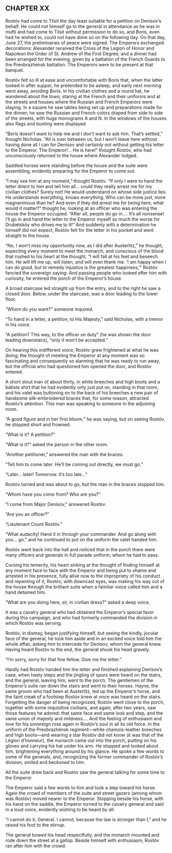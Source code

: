 ## CHAPTER XX

Rostóv had come to Tilsit the day least suitable for a petition
on Denísov’s behalf. He could not himself go to the general in
attendance as he was in mufti and had come to Tilsit without permission
to do so, and Borís, even had he wished to, could not have done so on
the following day. On that day, June 27, the preliminaries of peace were
signed. The Emperors exchanged decorations: Alexander received the Cross
of the Legion of Honor and Napoleon the Order of St. Andrew of the
First Degree, and a dinner had been arranged for the evening, given by
a battalion of the French Guards to the Preobrazhénsk battalion. The
Emperors were to be present at that banquet.

Rostóv felt so ill at ease and uncomfortable with Borís that, when the
latter looked in after supper, he pretended to be asleep, and early next
morning went away, avoiding Borís. In his civilian clothes and a
round hat, he wandered about the town, staring at the French and their
uniforms and at the streets and houses where the Russian and French
Emperors were staying. In a square he saw tables being set up and
preparations made for the dinner; he saw the Russian and French colors
draped from side to side of the streets, with huge monograms A and N. In
the windows of the houses also flags and bunting were displayed.

“Borís doesn’t want to help me and I don’t want to ask him.
That’s settled,” thought Nicholas. “All is over between us, but
I won’t leave here without having done all I can for Denísov and
certainly not without getting his letter to the Emperor. The Emperor!...
He is here!” thought Rostóv, who had unconsciously returned to the
house where Alexander lodged.

Saddled horses were standing before the house and the suite were
assembling, evidently preparing for the Emperor to come out.

“I may see him at any moment,” thought Rostóv. “If only I were
to hand the letter direct to him and tell him all... could they really
arrest me for my civilian clothes? Surely not! He would understand on
whose side justice lies. He understands everything, knows everything.
Who can be more just, more magnanimous than he? And even if they did
arrest me for being here, what would it matter?” thought he, looking
at an officer who was entering the house the Emperor occupied. “After
all, people do go in.... It’s all nonsense! I’ll go in and hand
the letter to the Emperor myself so much the worse for Drubetskóy who
drives me to it!” And suddenly with a determination he himself did not
expect, Rostóv felt for the letter in his pocket and went straight to
the house.

“No, I won’t miss my opportunity now, as I did after Austerlitz,”
he thought, expecting every moment to meet the monarch, and conscious of
the blood that rushed to his heart at the thought. “I will fall at
his feet and beseech him. He will lift me up, will listen, and will even
thank me. ‘I am happy when I can do good, but to remedy injustice is
the greatest happiness,’” Rostóv fancied the sovereign saying. And
passing people who looked after him with curiosity, he entered the porch
of the Emperor’s house.

A broad staircase led straight up from the entry, and to the right he
saw a closed door. Below, under the staircase, was a door leading to the
lower floor.

“Whom do you want?” someone inquired.

“To hand in a letter, a petition, to His Majesty,” said Nicholas,
with a tremor in his voice.

“A petition? This way, to the officer on duty” (he was shown the
door leading downstairs), “only it won’t be accepted.”

On hearing this indifferent voice, Rostóv grew frightened at what
he was doing; the thought of meeting the Emperor at any moment was so
fascinating and consequently so alarming that he was ready to run away,
but the official who had questioned him opened the door, and Rostóv
entered.

A short stout man of about thirty, in white breeches and high boots and
a batiste shirt that he had evidently only just put on, standing in that
room, and his valet was buttoning on to the back of his breeches a
new pair of handsome silk-embroidered braces that, for some reason,
attracted Rostóv’s attention. This man was speaking to someone in the
adjoining room.

“A good figure and in her first bloom,” he was saying, but on seeing
Rostóv, he stopped short and frowned.

“What is it? A petition?”

“What is it?” asked the person in the other room.

“Another petitioner,” answered the man with the braces.

“Tell him to come later. He’ll be coming out directly, we must
go.”

“Later... later! Tomorrow. It’s too late...”

Rostóv turned and was about to go, but the man in the braces stopped
him.

“Whom have you come from? Who are you?”

“I come from Major Denísov,” answered Rostóv.

“Are you an officer?”

“Lieutenant Count Rostóv.”

“What audacity! Hand it in through your commander. And go along with
you... go,” and he continued to put on the uniform the valet handed
him.

Rostóv went back into the hall and noticed that in the porch there were
many officers and generals in full parade uniform, whom he had to pass.

Cursing his temerity, his heart sinking at the thought of finding
himself at any moment face to face with the Emperor and being put to
shame and arrested in his presence, fully alive now to the impropriety
of his conduct and repenting of it, Rostóv, with downcast eyes, was
making his way out of the house through the brilliant suite when a
familiar voice called him and a hand detained him.

“What are you doing here, sir, in civilian dress?” asked a deep
voice.

It was a cavalry general who had obtained the Emperor’s special favor
during this campaign, and who had formerly commanded the division in
which Rostóv was serving.

Rostóv, in dismay, began justifying himself, but seeing the kindly,
jocular face of the general, he took him aside and in an excited voice
told him the whole affair, asking him to intercede for Denísov, whom
the general knew. Having heard Rostóv to the end, the general shook his
head gravely.

“I’m sorry, sorry for that fine fellow. Give me the letter.”

Hardly had Rostóv handed him the letter and finished explaining
Denísov’s case, when hasty steps and the jingling of spurs were heard
on the stairs, and the general, leaving him, went to the porch. The
gentlemen of the Emperor’s suite ran down the stairs and went to their
horses. Hayne, the same groom who had been at Austerlitz, led up the
Emperor’s horse, and the faint creak of a footstep Rostóv knew at
once was heard on the stairs. Forgetting the danger of being recognized,
Rostóv went close to the porch, together with some inquisitive
civilians, and again, after two years, saw those features he adored:
that same face and same look and step, and the same union of majesty and
mildness.... And the feeling of enthusiasm and love for his sovereign
rose again in Rostóv’s soul in all its old force. In the uniform of
the Preobrazhénsk regiment—white chamois-leather breeches and high
boots—and wearing a star Rostóv did not know (it was that of the
Légion d’honneur), the monarch came out into the porch, putting on
his gloves and carrying his hat under his arm. He stopped and looked
about him, brightening everything around by his glance. He spoke a few
words to some of the generals, and, recognizing the former commander of
Rostóv’s division, smiled and beckoned to him.

All the suite drew back and Rostóv saw the general talking for some
time to the Emperor.

The Emperor said a few words to him and took a step toward his horse.
Again the crowd of members of the suite and street gazers (among whom
was Rostóv) moved nearer to the Emperor. Stopping beside his horse,
with his hand on the saddle, the Emperor turned to the cavalry general
and said in a loud voice, evidently wishing to be heard by all:

“I cannot do it, General. I cannot, because the law is stronger than
I,” and he raised his foot to the stirrup.

The general bowed his head respectfully, and the monarch mounted and
rode down the street at a gallop. Beside himself with enthusiasm,
Rostóv ran after him with the crowd.





